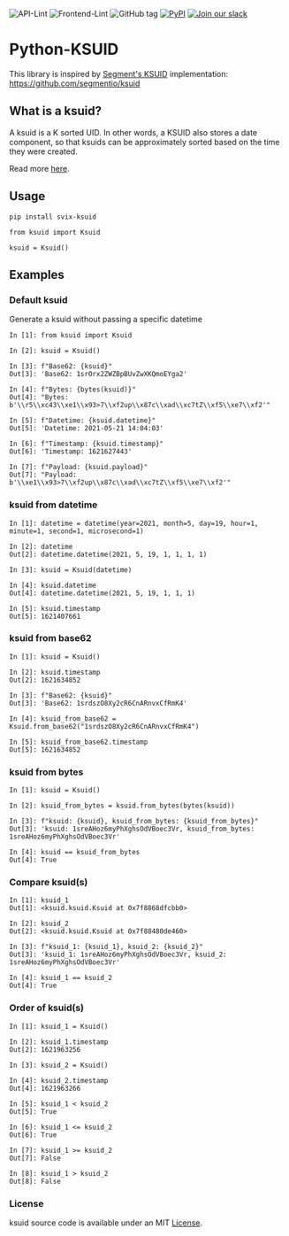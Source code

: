 ![API-Lint](https://github.com/svixhq/python-ksuid/workflows/lint/badge.svg)
![Frontend-Lint](https://github.com/svixhq/python-ksuid/workflows/test/badge.svg)
![GitHub tag](https://img.shields.io/github/tag/svixhq/python-ksuid.svg)
[![PyPI](https://img.shields.io/pypi/v/svix-ksuid.svg)](https://pypi.python.org/pypi/svix-ksuid/)
[![Join our slack](https://img.shields.io/badge/Slack-join%20the%20community-blue?logo=slack&style=social)](https://www.svix.com/slack/)

# Python-KSUID

This library is inspired by [Segment's KSUID](https://segment.com/blog/a-brief-history-of-the-uuid/) implementation:
https://github.com/segmentio/ksuid

## What is a ksuid?

A ksuid is a K sorted UID. In other words, a KSUID also stores a date component, so that ksuids can be approximately 
sorted based on the time they were created. 

Read more [here](https://segment.com/blog/a-brief-history-of-the-uuid/).

## Usage

```
pip install svix-ksuid
```

```
from ksuid import Ksuid

ksuid = Ksuid()
```

## Examples

### Default ksuid

Generate a ksuid without passing a specific datetime

```
In [1]: from ksuid import Ksuid

In [2]: ksuid = Ksuid()

In [3]: f"Base62: {ksuid}"
Out[3]: 'Base62: 1srOrx2ZWZBpBUvZwXKQmoEYga2'

In [4]: f"Bytes: {bytes(ksuid)}"
Out[4]: "Bytes: b'\\r5\\xc43\\xe1\\x93>7\\xf2up\\x87c\\xad\\xc7tZ\\xf5\\xe7\\xf2'"

In [5]: f"Datetime: {ksuid.datetime}"
Out[5]: 'Datetime: 2021-05-21 14:04:03'

In [6]: f"Timestamp: {ksuid.timestamp}"
Out[6]: 'Timestamp: 1621627443'

In [7]: f"Payload: {ksuid.payload}"
Out[7]: "Payload: b'\\xe1\\x93>7\\xf2up\\x87c\\xad\\xc7tZ\\xf5\\xe7\\xf2'"
```

### ksuid from datetime

```
In [1]: datetime = datetime(year=2021, month=5, day=19, hour=1, minute=1, second=1, microsecond=1)

In [2]: datetime
Out[2]: datetime.datetime(2021, 5, 19, 1, 1, 1, 1)

In [3]: ksuid = Ksuid(datetime)

In [4]: ksuid.datetime
Out[4]: datetime.datetime(2021, 5, 19, 1, 1, 1)

In [5]: ksuid.timestamp
Out[5]: 1621407661
```

### ksuid from base62

```
In [1]: ksuid = Ksuid()

In [2]: ksuid.timestamp
Out[2]: 1621634852

In [3]: f"Base62: {ksuid}"
Out[3]: 'Base62: 1srdszO8Xy2cR6CnARnvxCfRmK4'

In [4]: ksuid_from_base62 = Ksuid.from_base62("1srdszO8Xy2cR6CnARnvxCfRmK4")

In [5]: ksuid_from_base62.timestamp
Out[5]: 1621634852
```

### ksuid from bytes

```
In [1]: ksuid = Ksuid()

In [2]: ksuid_from_bytes = ksuid.from_bytes(bytes(ksuid))

In [3]: f"ksuid: {ksuid}, ksuid_from_bytes: {ksuid_from_bytes}"
Out[3]: 'ksuid: 1sreAHoz6myPhXghsOdVBoec3Vr, ksuid_from_bytes: 1sreAHoz6myPhXghsOdVBoec3Vr'

In [4]: ksuid == ksuid_from_bytes
Out[4]: True
```

### Compare ksuid(s)

```
In [1]: ksuid_1
Out[1]: <ksuid.ksuid.Ksuid at 0x7f8868dfcbb0>

In [2]: ksuid_2
Out[2]: <ksuid.ksuid.Ksuid at 0x7f88480de460>

In [3]: f"ksuid_1: {ksuid_1}, ksuid_2: {ksuid_2}"
Out[3]: 'ksuid_1: 1sreAHoz6myPhXghsOdVBoec3Vr, ksuid_2: 1sreAHoz6myPhXghsOdVBoec3Vr'

In [4]: ksuid_1 == ksuid_2
Out[4]: True
```


### Order of ksuid(s)

```
In [1]: ksuid_1 = Ksuid()

In [2]: ksuid_1.timestamp
Out[2]: 1621963256

In [3]: ksuid_2 = Ksuid()

In [4]: ksuid_2.timestamp
Out[4]: 1621963266

In [5]: ksuid_1 < ksuid_2
Out[5]: True

In [6]: ksuid_1 <= ksuid_2
Out[6]: True

In [7]: ksuid_1 >= ksuid_2
Out[7]: False

In [8]: ksuid_1 > ksuid_2
Out[8]: False
```

### License

ksuid source code is available under an MIT [License](./LICENSE).
